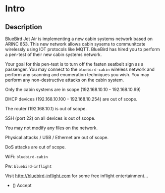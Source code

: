 # Intro

## Description

BlueBird Jet Air is implementing a new cabin systems network based on ARINC 853.  This new network allows cabin sysems to communitcate wirelessly using IOT protocols like MQTT.  BlueBird has hired you to perform a pen-test of their new cabin systems network.

Your goal for this pen-test is to turn off the fasten seatbelt sign as a passenger.  You may connect to the `bluebird-cabin` wireless network and perform any scanning and enumeration techniques you wish.  You may perform any non-destructive attacks on the cabin system.

Only the cabin systems are in scope (192.168.10.10 - 192.168.10.99)<br>
DHCP devices (192.168.10.100 - 192.168.10.254) are out of scope.<br>
The router (192.168.10.1) is out of scope.<br>
SSH (port 22) on all devices is out of scope.<br>
You may not modify any files on the network.<br>
Physical attacks / USB / Ethernet are out of scope.<br>
DoS attacks are out of scope.<br>

WiFi: `bluebird-cabin`<br>
Pw: `bluebird-inflight`

Visit http://bluebird-inflight.com for some free inflight entertainment...

* () Accept

